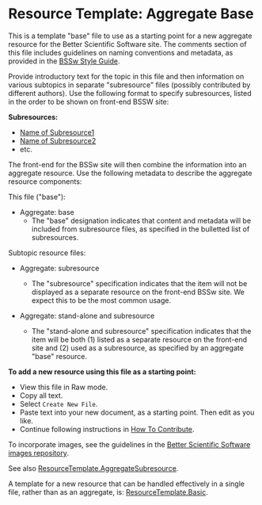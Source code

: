 
# Resource Template: Aggregate Base

This is a template "base" file to use as a starting point for a new aggregate resource for the Better Scientific Software site.  The comments section of this file includes guidelines on naming conventions and metadata, as provided in the [BSSw Style Guide](../StyleGuide.md).  

Provide introductory text for the topic in this file and then information on various subtopics in separate "subresource" files (possibly contributed by different authors). Use the following format to specify subresources, listed in the order to be shown on front-end BSSW site:

**Subresources:**
- [Name of Subresource1](SubresourceFile1.md)
- [Name of Subresource2](SubresourceFile2.md)
- etc.

The front-end for the BSSw site will then combine the information into an aggregate resource.  Use the following metadata to describe the aggregate resource components:

This file ("base"):  
- Aggregate: base
   - The "base" designation indicates that content and metadata will be included from subresource files, as specified in the bulletted list of subresources.

Subtopic resource files:
- Aggregate: subresource
  - The "subresource" specification indicates that the item will not be displayed as a separate resource on the front-end BSSw site.  We expect this to be the most common usage.  

- Aggregate: stand-alone and subresource
   - The "stand-alone and subresource" specification indicates that the item will be both (1) listed as a separate resource on the front-end site and (2) used as a subresource, as specified by an aggregate "base" resource.

**To add a new resource using this file as a starting point:**
- View this file in Raw mode.
- Copy all text.
- Select `Create New File`.
- Paste text into your new document, as a starting point. Then edit as you like.
- Continue following instructions in [How To Contribute](../HowToContribute.md).

To incorporate images, see the guidelines in the [Better Scientific Software images repository](https://github.com/betterscientificsoftware/images/blob/master/README.md).

See also [ResourceTemplate.AggregateSubresource](ResourceTemplate.AggregateSubresource.md).

A template for a new resource that can be handled effectively in a single file, rather than as an aggregate, is:
[ResourceTemplate.Basic](ResourceTemplate.Basic.md).

<!---
Publish: no
Categories: specify 1 or more categories
Topics: specify 1 or more topics (corresponding to each category)
Tags: bssw-internal
Level: specify level of content
Prerequisites: specify prerequisites
Aggregate: base
--->

<!---
Please follow these guidelines for naming resources and files. Be sure to include metadata with each entry, as this will be used to organize content, provide filters, and support searches on the BSSW site.

Resource Name:

    Brief, essential words only, nothing extra
    For curated content: Follow name of content (e.g., title of book, article, event, site)
    Filename: Same as resource name
        No spaces
        Cap for first letter of each word
        Abbreviations:
            Apps = Applications
            Cse = CSE = Computational Science and Engineering
            Devpt = Development
            Eng = Engineering
            Hpc = HPC = High-Performance Computing
            Perf = Performance
            Sw = Software
            etc.

Resource Description:

    Concise paragraph explaining resource from the perspective of the CSE community
    Image file (e.g., logo) - optional (encouraged when this exists)

Contributor:

    Name(s) of contributor(s), hyperlinked to GitHub profile(s)

Metadata: Include metadata as formatted comments at the end of the file

    Publish: Publish on the BSSw front-end site?
    Categories: Specify 1 or more categories (primary display via BSSW website)
    Topics: Specify 1 or more topics (visible filters via BSSw website)
    Tags: Specify additional tags as keywords for searches (optional)
    Level: Specify level of content
    Prerequisites: Specify any assumed knowledge on the BSSw site (usually Level 0 and Level 1 BSSW docs)
    Aggregate: Optional info for aggregating content to define a more complex resource

Each aspect of metadata is described below.

Publish: Publish on the BSSw front-end site?
Publish: Yes
Publish: No

Only files designated as 'Publish: Yes' will be published on the front-end BSSw site. Work that has not been finalized or is not intended for the front-end site should be designated 'Publish: No'

Categories: [Primary display via BSSw website interface]

[BSSw curators may add/revise categories as needed over time.]

- Planning
- Development
- Performance
- Reliability
- Collaboration
- Skills

#### Topics: Visible filters via BSSw website interface
- All categories and also finer grain topics within categories
 [Topics: 4-7 per category: family of topics that make sense together. BSSw curators may add/revise topics as needed over time.]

  - **Planning**
      - Requirements
      - Design
      - Software interoperability
  - **Development**
      - Documentation
      - Version control
      - Configuration and builds
      - Deployment
      - Issue tracking
      - Refactoring
      - Software engineering
      - Development tools
  - **Performance**
      - High-performance computing (HPC)
      - Performance at leadership computing facilities (LCFs)
      - Performance portability
  - **Reliability**
      - Testing
      - Continuous integration testing
      - Reproducibility
      - Debugging
  - **Collaboration**
      - Licensing
      - Strategies for more effective teams
      - Funding sources and programs
      - Projects and organizations
      - Software publishing and citation
      - Discussion forums, Q&A sites
  - **Skills**
      - Personal productivity and sustainability
      - Online learning

Tags: [optional additional keywords for searches]

 [under revision -- not currently used]

Levels: Specify level of detail and depth of content

    Level 0: BSSw WhatIs document
    Level 1: BSSw HowTo document (or equivalent level of detail)
    Level 2: More detailed content, beginner or intermediate levels
    Level 3: Advanced content

Prerequisites: Specify files for any assumed knowledge on the BSSW site (usually Level 0 and Level1 BSSw docs)

    - Most prerequisites are specified automatically according to Topics. In this case, use:
       - Prerequisites: default
    - Specify additional prerequisites only for information not already covered by Topics.
       - Prerequisites: filename1.md, filename2.md, etc.

Aggregate:

   Aggregate: base
   - The "base" designation indicates that content and metadata will be included from specified subresource files.  

   Aggregate: subresource
   - The "subresource" designation indicates that the item will not be displayed as a separate resource on the front-end BSSw site.  We expect this to be the most common usage.  However, omitting this subresource metadata will enable the item to be both (1) listed as a separate resource on the front-end site and (2) used as a subresource, as specified by an aggregate "base" resource.

--->
